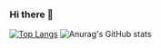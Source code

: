 ### Hi there 👋


[![Top Langs](https://github-readme-stats.vercel.app/api/top-langs/?username=andersonflima&show_icons=true&)](https://github.com/anuraghazra/github-readme-stats)
![Anurag's GitHub stats](https://github-readme-stats.vercel.app/api?username=andersonflima&show_icons=true)
